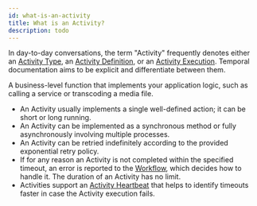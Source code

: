 ```yaml
---
id: what-is-an-activity
title: What is an Activity?
description: todo
---
```


In day-to-day conversations, the term "Activity" frequently denotes either an [Activity Type](/docs/content/what-is-an-activity-type), an [Activity Definition](/docs/content/what-is-an-activity-definition), or an [Activity Execution](/docs/content/what-is-an-activity-execution).
Temporal documentation aims to be explicit and differentiate between them.

A business-level function that implements your application logic, such as calling a service or transcoding a media file.

- An Activity usually implements a single well-defined action; it can be short or long running.
- An Activity can be implemented as a synchronous method or fully asynchronously involving multiple processes.
- An Activity can be retried indefinitely according to the provided exponential retry policy.
- If for any reason an Activity is not completed within the specified timeout, an error is reported to the [Workflow](#workflow), which decides how to handle it. The duration of an Activity has no limit.
- Activities support an [Activity Heartbeat](#activity-heartbeat) that helps to identify timeouts faster in case the Activity execution fails.
